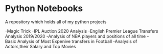 # Python Notebooks

A repository which holds all of my python projects

  -Magic Trick
  -IPL Auction 2020 Analysis
  -English Premier League Transfers Analysis 2019/2020
  -Analysis of NBA players and positions of all time
  -Basic Analysis of Most Expenive transfers in Football
  -Analysis of Actors,their Salary and Top Movies
